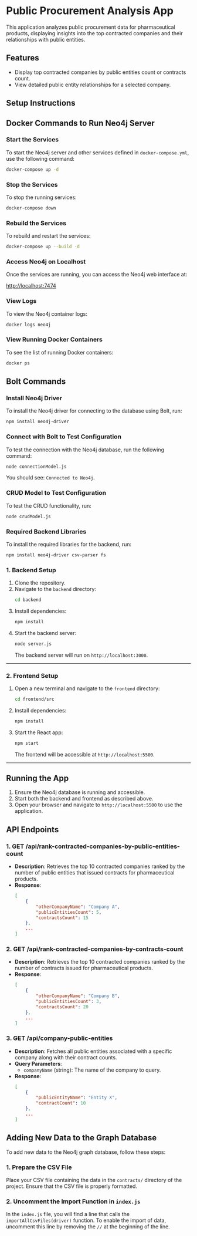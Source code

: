 # Public Procurement Analysis App

This application analyzes public procurement data for pharmaceutical products, displaying insights into the top contracted companies and their relationships with public entities.

## Features

- Display top contracted companies by public entities count or contracts count.
- View detailed public entity relationships for a selected company.

## Setup Instructions

## Docker Commands to Run Neo4j Server

### Start the Services
To start the Neo4j server and other services defined in `docker-compose.yml`, use the following command:

```bash
docker-compose up -d
```

### Stop the Services
To stop the running services:

```bash
docker-compose down
```

### Rebuild the Services
To rebuild and restart the services:

```bash
docker-compose up --build -d
```

### Access Neo4j on Localhost
Once the services are running, you can access the Neo4j web interface at:

[http://localhost:7474](http://localhost:7474)

### View Logs
To view the Neo4j container logs:

```bash
docker logs neo4j
```

### View Running Docker Containers
To see the list of running Docker containers:

```bash
docker ps
```

## Bolt Commands

### Install Neo4j Driver
To install the Neo4j driver for connecting to the database using Bolt, run:

```bash
npm install neo4j-driver
```

### Connect with Bolt to Test Configuration
To test the connection with the Neo4j database, run the following command:

```bash
node connectionModel.js
```

You should see: `Connected to Neo4j`.

### CRUD Model to Test Configuration
To test the CRUD functionality, run:

```bash
node crudModel.js
```

### Required Backend Libraries

To install the required libraries for the backend, run:

```bash
npm install neo4j-driver csv-parser fs
```

### 1. Backend Setup
1. Clone the repository.
2. Navigate to the `backend` directory:
   ```bash
   cd backend
   ```
3. Install dependencies:
   ```bash
   npm install
   ```
4. Start the backend server:
   ```bash
   node server.js
   ```
   The backend server will run on `http://localhost:3000`.

---

### 2. Frontend Setup
1. Open a new terminal and navigate to the `frontend` directory:
   ```bash
   cd frontend/src
   ```
2. Install dependencies:
   ```bash
   npm install
   ```
3. Start the React app:
   ```bash
   npm start
   ```
   The frontend will be accessible at `http://localhost:5500`.

---

## Running the App
1. Ensure the Neo4j database is running and accessible.
2. Start both the backend and frontend as described above.
3. Open your browser and navigate to `http://localhost:5500` to use the application.



## API Endpoints

### 1. **GET /api/rank-contracted-companies-by-public-entities-count**
   - **Description**: Retrieves the top 10 contracted companies ranked by the number of public entities that issued contracts for pharmaceutical products.
   - **Response**: 
     ```json
     [
         {
             "otherCompanyName": "Company A",
             "publicEntitiesCount": 5,
             "contractsCount": 15
         },
         ...
     ]
     ```

### 2. **GET /api/rank-contracted-companies-by-contracts-count**
   - **Description**: Retrieves the top 10 contracted companies ranked by the number of contracts issued for pharmaceutical products.
   - **Response**:
     ```json
     [
         {
             "otherCompanyName": "Company B",
             "publicEntitiesCount": 3,
             "contractsCount": 20
         },
         ...
     ]
     ```

### 3. **GET /api/company-public-entities**
   - **Description**: Fetches all public entities associated with a specific company along with their contract counts.
   - **Query Parameters**:
     - `companyName` (string): The name of the company to query.
   - **Response**:
     ```json
     [
         {
             "publicEntityName": "Entity X",
             "contractCount": 10
         },
         ...
     ]
     ```

<!-- ## Recommended Queries

Here are some example Cypher queries you can use to query the database:

### Query by Public Entity
```cypher
MATCH (pe:PublicEntity)-[:HAS_LEGAL_TENDER]->(c:Contract)-[:ASSOCIATED_WITH]->(oc:OtherCompany)
WHERE pe.name CONTAINS 'Unidade Local de Saúde da Região de Leiria'
RETURN pe, c, oc
LIMIT 200;
```

### Query by Contract
```cypher
MATCH (pe:PublicEntity)-[:HAS_LEGAL_TENDER]->(c:Contract)-[:ASSOCIATED_WITH]->(oc:OtherCompany)
WHERE c.cpvDesignation CONTAINS 'serviço'
RETURN pe, c, oc
LIMIT 200;
```

### Query by Other Company
```cypher
MATCH (pe:PublicEntity)-[:HAS_LEGAL_TENDER]->(c:Contract)-[:ASSOCIATED_WITH]->(oc:OtherCompany)
WHERE oc.name CONTAINS 'Fresenius Kabi Pharma Portugal, Lda.'
RETURN pe, c, oc
LIMIT 200;
``` -->

## Adding New Data to the Graph Database

To add new data to the Neo4j graph database, follow these steps:

### 1. Prepare the CSV File
Place your CSV file containing the data in the `contracts/` directory of the project. Ensure that the CSV file is properly formatted.

### 2. Uncomment the Import Function in `index.js`
In the `index.js` file, you will find a line that calls the `importAllCsvFiles(driver)` function. To enable the import of data, uncomment this line by removing the `//` at the beginning of the line.